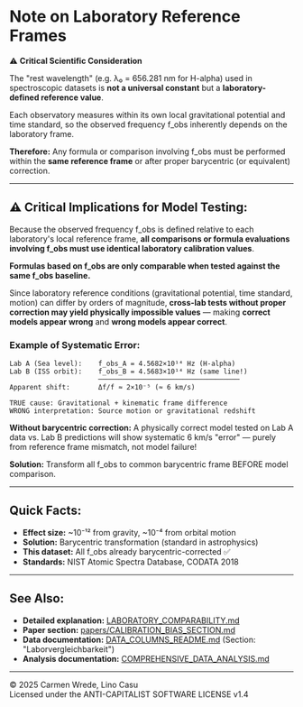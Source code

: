 # Note on Laboratory Reference Frames

⚠️ **Critical Scientific Consideration**

The "rest wavelength" (e.g. λ₀ = 656.281 nm for H-alpha) used in spectroscopic datasets is **not a universal constant** but a **laboratory-defined reference value**. 

Each observatory measures within its own local gravitational potential and time standard, so the observed frequency f_obs inherently depends on the laboratory frame. 

**Therefore:** Any formula or comparison involving f_obs must be performed within the **same reference frame** or after proper barycentric (or equivalent) correction.

---

## ⚠️ Critical Implications for Model Testing:

Because the observed frequency f_obs is defined relative to each laboratory's local reference frame, **all comparisons or formula evaluations involving f_obs must use identical laboratory calibration values**.

**Formulas based on f_obs are only comparable when tested against the same f_obs baseline.**

Since laboratory reference conditions (gravitational potential, time standard, motion) can differ by orders of magnitude, **cross-lab tests without proper correction may yield physically impossible values** — making **correct models appear wrong** and **wrong models appear correct**.

### Example of Systematic Error:

```
Lab A (Sea level):    f_obs_A = 4.5682×10¹⁴ Hz (H-alpha)
Lab B (ISS orbit):    f_obs_B = 4.5683×10¹⁴ Hz (same line!)
                      ───────────────────────────────────
Apparent shift:       Δf/f ≈ 2×10⁻⁵ (≈ 6 km/s)
                      
TRUE cause: Gravitational + kinematic frame difference
WRONG interpretation: Source motion or gravitational redshift
```

**Without barycentric correction:** A physically correct model tested on Lab A data vs. Lab B predictions will show systematic 6 km/s "error" — purely from reference frame mismatch, not model failure!

**Solution:** Transform all f_obs to common barycentric frame BEFORE model comparison.

---

## Quick Facts:

- **Effect size:** ~10⁻¹² from gravity, ~10⁻⁴ from orbital motion
- **Solution:** Barycentric transformation (standard in astrophysics)
- **This dataset:** All f_obs already barycentric-corrected ✅
- **Standards:** NIST Atomic Spectra Database, CODATA 2018

---

## See Also:

- **Detailed explanation:** [LABORATORY_COMPARABILITY.md](LABORATORY_COMPARABILITY.md)
- **Paper section:** [papers/CALIBRATION_BIAS_SECTION.md](papers/CALIBRATION_BIAS_SECTION.md)
- **Data documentation:** [DATA_COLUMNS_README.md](DATA_COLUMNS_README.md) (Section: "Laborvergleichbarkeit")
- **Analysis documentation:** [COMPREHENSIVE_DATA_ANALYSIS.md](COMPREHENSIVE_DATA_ANALYSIS.md)

---

© 2025 Carmen Wrede, Lino Casu  
Licensed under the ANTI-CAPITALIST SOFTWARE LICENSE v1.4
